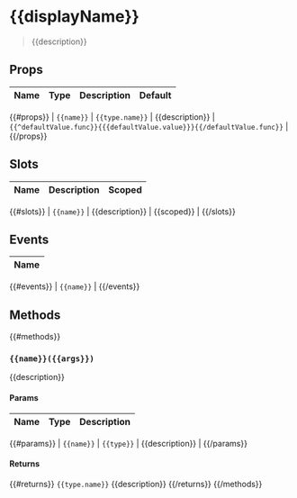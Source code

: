 # {{displayName}}

> {{description}}

## Props

| Name | Type | Description | Default |
| ---- | ---- | ----------- | ------- |

{{#props}}
| `{{name}}` | `{{type.name}}` | {{description}} | `{{^defaultValue.func}}{{{defaultValue.value}}}{{/defaultValue.func}}` |
{{/props}}

## Slots

| Name | Description | Scoped |
| ---- | ----------- | ------ |

{{#slots}}
| `{{name}}` | {{description}} | {{scoped}} |
{{/slots}}

## Events

| Name |
| ---- |

{{#events}}
| `{{name}}` |
{{/events}}

## Methods

{{#methods}}

### `{{name}}({{args}})`

{{description}}

#### Params

| Name | Type | Description |
| ---- | ---- | ----------- |

{{#params}}
| `{{name}}` | `{{type}}` | {{description}} |
{{/params}}

#### Returns

{{#returns}}
`{{type.name}}` {{description}}
{{/returns}}
{{/methods}}

